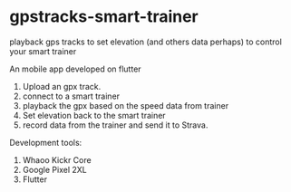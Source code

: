 # gpstracks-smart-trainer
playback gps tracks to set elevation (and others data perhaps) to control your smart trainer 


An mobile app developed on flutter 
1. Upload an gpx track.
2. connect to a smart trainer
3. playback the gpx based on the speed data from trainer
4. Set elevation back to the smart trainer
5. record data from the trainer and send it to Strava.


Development tools:
1. Whaoo Kickr Core
2. Google Pixel 2XL
3. Flutter


